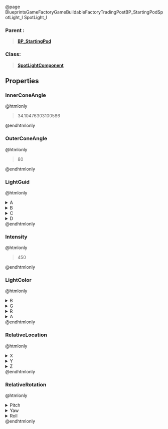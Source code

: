 @page BlueprintsGameFactoryGameBuildableFactoryTradingPostBP_StartingPodSpotLight_l SpotLight_l
### Parent :
<b><a href="_blueprints_game_factory_game_buildable_factory_trading_post_b_p__starting_pod.html"><blockquote>BP_StartingPod</blockquote></a></b>
### Class:
<b><a href="_class_script_spot_light_component.html"><blockquote>SpotLightComponent</blockquote></a></b>
## Properties
### InnerConeAngle
@htmlonly
<blockquote>34.10476303100586</blockquote>
@endhtmlonly

### OuterConeAngle
@htmlonly
<blockquote>80</blockquote>
@endhtmlonly

### LightGuid
@htmlonly
<details>
 <summary>A</summary>
<blockquote>977114152</blockquote>
</details>
<details>
 <summary>B</summary>
<blockquote>1079621749</blockquote>
</details>
<details>
 <summary>C</summary>
<blockquote>1503179407</blockquote>
</details>
<details>
 <summary>D</summary>
<blockquote>-1140929835</blockquote>
</details>
@endhtmlonly

### Intensity
@htmlonly
<blockquote>450</blockquote>
@endhtmlonly

### LightColor
@htmlonly
<details>
 <summary>B</summary>
<blockquote>94</blockquote>
</details>
<details>
 <summary>G</summary>
<blockquote>186</blockquote>
</details>
<details>
 <summary>R</summary>
<blockquote>255</blockquote>
</details>
<details>
 <summary>A</summary>
<blockquote>255</blockquote>
</details>
@endhtmlonly

### RelativeLocation
@htmlonly
<details>
 <summary>X</summary>
<blockquote>53.333316802978516</blockquote>
</details>
<details>
 <summary>Y</summary>
<blockquote>59.42890167236328</blockquote>
</details>
<details>
 <summary>Z</summary>
<blockquote>210.06971740722656</blockquote>
</details>
@endhtmlonly

### RelativeRotation
@htmlonly
<details>
 <summary>Pitch</summary>
<blockquote>-37.15814208984375</blockquote>
</details>
<details>
 <summary>Yaw</summary>
<blockquote>144.58633422851562</blockquote>
</details>
<details>
 <summary>Roll</summary>
<blockquote>16.01355743408203</blockquote>
</details>
@endhtmlonly

